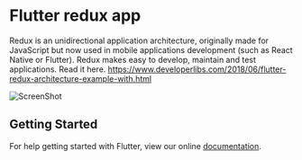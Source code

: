 # Flutter redux app

Redux is an unidirectional application architecture, originally made for JavaScript but now used in mobile applications development (such as React Native or Flutter). Redux  makes easy to develop, maintain and test applications. Read it here. https://www.developerlibs.com/2018/06/flutter-redux-architecture-example-with.html

![ScreenShot](https://github.com/developerlibs/FlutterExamples/blob/master/flutter_redux_app/screen/redux.gif)

## Getting Started

For help getting started with Flutter, view our online
[documentation](https://flutter.io/).
